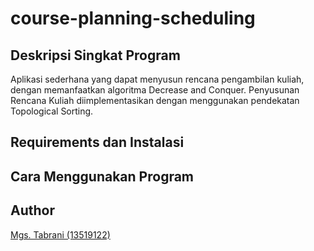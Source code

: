 # course-planning-scheduling
## Deskripsi Singkat Program
Aplikasi sederhana yang dapat menyusun
rencana pengambilan kuliah, dengan memanfaatkan algoritma Decrease and Conquer. Penyusunan
Rencana Kuliah diimplementasikan dengan menggunakan pendekatan Topological Sorting.
## Requirements dan Instalasi
## Cara Menggunakan Program
## Author
[Mgs. Tabrani (13519122)](https://github.com/mgstabrani)